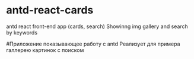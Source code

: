 # antd-react-cards
antd react front-end app (cards, search) 
Showinng img gallery and search by keywords

#Приложение показывающее работу с antd 
Реализует для примера галлерею картинок с поиском
